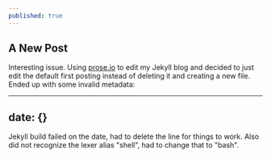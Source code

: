 ```yaml
---
published: true
---
```



## A New Post

Interesting issue.  Using [prose.io](http://prose.io) to edit my Jekyll blog and decided to just edit the default first posting instead of deleting it and creating a new file.  Ended up with some invalid metadata:

---
date: {}
---

Jekyll build failed on the date, had to delete the line for things to work.  Also did not recognize the lexer alias "shell", had to change that to "bash".
